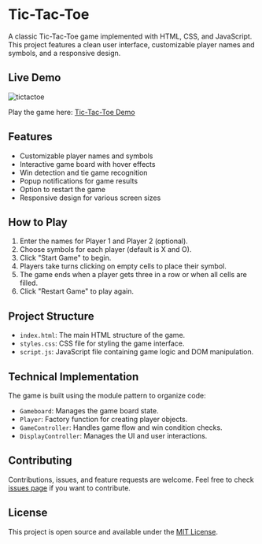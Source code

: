 # Tic-Tac-Toe

A classic Tic-Tac-Toe game implemented with HTML, CSS, and JavaScript. This project features a clean user interface, customizable player names and symbols, and a responsive design.

## Live Demo

![tictactoe](https://github.com/user-attachments/assets/644a043e-8d3d-4c2c-839f-6378cc1f8256)

Play the game here: [Tic-Tac-Toe Demo](https://sehundpark.github.io/tic-tac-toe/)

## Features

- Customizable player names and symbols
- Interactive game board with hover effects
- Win detection and tie game recognition
- Popup notifications for game results
- Option to restart the game
- Responsive design for various screen sizes

## How to Play

1. Enter the names for Player 1 and Player 2 (optional).
2. Choose symbols for each player (default is X and O).
3. Click "Start Game" to begin.
4. Players take turns clicking on empty cells to place their symbol.
5. The game ends when a player gets three in a row or when all cells are filled.
6. Click "Restart Game" to play again.

## Project Structure

- `index.html`: The main HTML structure of the game.
- `styles.css`: CSS file for styling the game interface.
- `script.js`: JavaScript file containing game logic and DOM manipulation.

## Technical Implementation

The game is built using the module pattern to organize code:

- `Gameboard`: Manages the game board state.
- `Player`: Factory function for creating player objects.
- `GameController`: Handles game flow and win condition checks.
- `DisplayController`: Manages the UI and user interactions.

## Contributing

Contributions, issues, and feature requests are welcome. Feel free to check [issues page](https://github.com/sehundpark/tic-tac-toe/issues) if you want to contribute.

## License

This project is open source and available under the [MIT License](LICENSE).
